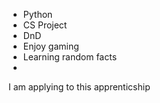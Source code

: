 - Python
- CS Project
- DnD
- Enjoy gaming
- Learning random facts
- 

I am applying to this apprenticship